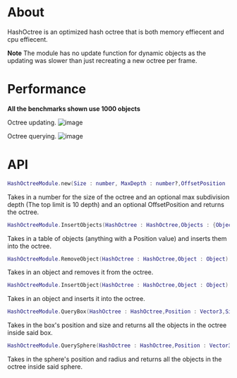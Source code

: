 # About

HashOctree is an optimized hash octree that is both memory effiecent and cpu effiecent. 

**Note** The module has no update function for dynamic objects as the updating was slower than just recreating a new octree per frame.

# Performance

**All the benchmarks shown use 1000 objects**

Octree updating.
![image](https://github.com/omrezkeypie/HashOctree/assets/104690138/857c2655-69d5-43ed-8f1b-017678392ad3)

Octree querying.
![image](https://github.com/omrezkeypie/HashOctree/assets/104690138/14c25158-0e93-4518-ba29-a04e44554de0)

# API

```lua
HashOctreeModule.new(Size : number, MaxDepth : number?,OffsetPosition : Vector3?) : HashOctree
```

Takes in a number for the size of the octree and an optional max subdivision depth (The top limit is 10 depth) and an optional OffsetPosition and returns the octree.

```lua
HashOctreeModule.InsertObjects(HashOctree : HashOctree,Objects : {Object})
```

Takes in a table of objects (anything with a Position value) and inserts them into the octree.

```lua
HashOctreeModule.RemoveObject(HashOctree : HashOctree,Object : Object)
```

Takes in an object and removes it from the octree.

```lua
HashOctreeModule.InsertObject(HashOctree : HashOctree,Object : Object)
```

Takes in an object and inserts it into the octree.

```lua
HashOctreeModule.QueryBox(HashOctree : HashOctree,Position : Vector3,Size : Vector3) : {Object}
```

Takes in the box's position and size and returns all the objects in the octree inside said box.

```lua
HashOctreeModule.QuerySphere(HashOctree : HashOctree,Position : Vector3,Radius : number) : {Object}
```

Takes in the sphere's position and radius and returns all the objects in the octree inside said sphere.
